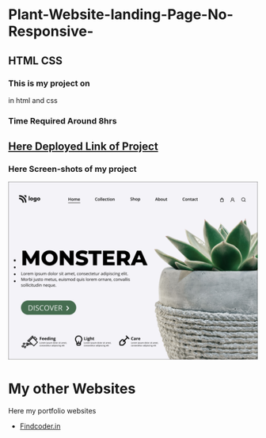 # Plant-Website-landing-Page-No-Responsive- 
## **HTML** **CSS**

### This is my project on 
in html and css

### Time Required Around **8hrs**

## [ Here Deployed Link of Project](https://plant-comforting-frangipane-8baa59.netlify.app/)

### Here **Screen-shots** of my project

![Screen-shots](6.png)

# My other Websites

Here my portfolio websites 

- [Findcoder.in](https://www.findcoder.io/u/raavan)
